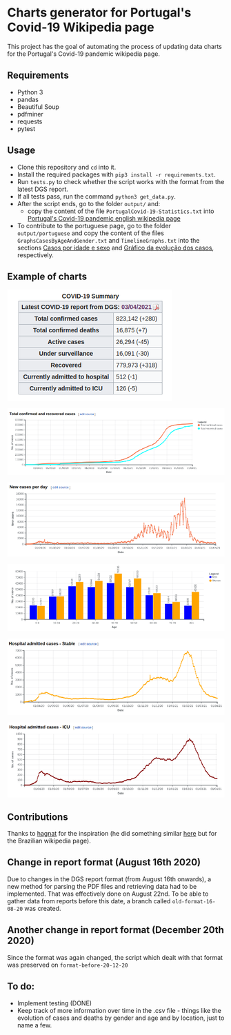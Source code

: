# Charts generator for Portugal's Covid-19 Wikipedia page
This project has the goal of automating the process of updating data charts for the Portugal's Covid-19 pandemic wikipedia page.

## Requirements
- Python 3
- pandas
- Beautiful Soup
- pdfminer
- requests
- pytest

## Usage
- Clone this repository and `cd` into it.
- Install the required packages with `pip3 install -r requirements.txt`.
- Run `tests.py` to check whether the script works with the format from the latest DGS report.
- If all tests pass, run the command `python3 get_data.py`.
- After the script ends, go to the folder `output/` and:
    - copy the content of the file `PortugalCovid-19-Statistics.txt` into [Portugal's Covid-19 pandemic english wikipedia page](https://en.wikipedia.org/w/index.php?title=Statistics_of_the_COVID-19_pandemic_in_Portugal&action=edit)
- To contribute to the portuguese page, go to the folder `output/portuguese` and copy the content of the files `GraphsCasesByAgeAndGender.txt` and `TimelineGraphs.txt` into the sections [Casos por idade e sexo](https://pt.wikipedia.org/w/index.php?title=Pandemia_de_COVID-19_em_Portugal&action=edit&section=27) and [Gráfico da evolução dos casos](https://pt.wikipedia.org/w/index.php?title=Pandemia_de_COVID-19_em_Portugal&action=edit&section=28), respectively.

## Example of charts
![](images/summary.png)

![](images/total_cases.png)

![](images/daily_cases.png)

![](images/cases_age_gender.png)

![](images/hospital_admitted.png)

![](images/hospital_admitted_ICU.png)


## Contributions
Thanks to [hagnat](https://github.com/hagnat/) for the inspiration (he did something similar [here](https://github.com/hagnat/covid) but for the Brazilian wikipedia page).

## Change in report format (August 16th 2020)
Due to changes in the DGS report format (from August 16th onwards), a new method for parsing the PDF files and retrieving data had to be implemented. That was effectively done on August 22nd. To be able to gather data from reports before this date, a branch called `old-format-16-08-20` was created.

## Another change in report format (December 20th 2020)
Since the format was again changed, the script which dealt with that format was preserved on `format-before-20-12-20`

## To do:
- Implement testing (DONE)
- Keep track of more information over time in the .csv file - things like the evolution of cases and deaths by gender and age and by location, just to name a few.